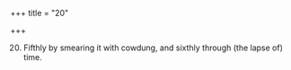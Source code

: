 +++
title = "20"

+++

20. Fifthly by smearing it with cowdung, and sixthly through (the lapse of) time.
